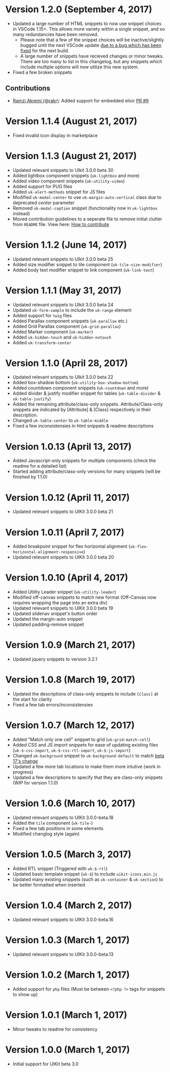# Version 1.2.0 (September 4, 2017)
* Updated a large number of HTML snippets to now use snippet choices in VSCode 1.15+. This allows more variety within a single snippet, and so many redundancies have been removed. 
  * Please note that a few of the snippet choices will be inactive/slightly bugged until the next VSCode update [due to a bug which has been fixed](https://github.com/Microsoft/vscode/issues/31599) for the next build.
  * A large number of snippets have recieved changes or minor tweaks. There are too many to list in this changelog, but any snippets which include multiple options will now utilize this new system.
* Fixed a few broken snippets
## Contributions
  * [Ramzi Akremi (@rakr)](https://github.com/rakr): Added support for embedded elixir [PR #9](https://github.com/dons20/UIKit-VSCode/pull/9)

# Version 1.1.4 (August 21, 2017)
* Fixed invalid icon display in marketplace

# Version 1.1.3 (August 21, 2017)
* Updated relevant snippets to UIkit 3.0.0 beta 30
* Added lightbox component snippets (`uk-lightbox` and more)
* Added video component snippets (`uk-utility-video`)
* Added support for PUG files
* Added `uk-alert-methods` snippet for JS files
* Modified `uk-modal-center` to use `uk-margin-auto-vertical` class due to deprecated *center* parameter
* Removed `uk-modal-caption` snippet (functionality now in `uk-lightbox` instead)
* Moved contribution guidelines to a seperate file to remove initial clutter from `README` file. View here: [How to contribute](./CONTRIBUTION.md)

# Version 1.1.2 (June 14, 2017)
* Updated relevant snippets to UIkit 3.0.0 beta 25
* Added size modifier snippet to tile component (`uk-tile-size-modifier`)
* Added body text modifier snippet to link component (`uk-link-text`)

# Version 1.1.1 (May 31, 2017)
* Updated relevant snippets to UIkit 3.0.0 beta 24
* Updated `uk-form-sample` to include the `uk-range` element
* Added support for `twig` files
* Added Parallax component snippets (`uk-parallax` etc.)
* Added Grid Parallax component (`uk-grid-parallax`)
* Added Marker component (`uk-marker`)
* Added `uk-hidden-touch` and `uk-hidden-notouch`
* Added `uk-transform-center`

# Version 1.1.0 (April 28, 2017)
* Updated relevant snippets to UIkit 3.0.0 beta 22
* Added box-shadow bottom (`uk-utility-box-shadow-bottom`)
* Added countdown component snippets (`uk-countdown` and more)
* Added divider & justify modifier snippet for tables (`uk-table-divider` & `uk-table-justify`)
* Added the remaining attribute/class-only snippets. Attribute/Class-only snippets are indicated by [Attribute] & [Class] respectively in their description.
* Changed `uk-table-center` to `uk-table-middle`
* Fixed a few inconsistensies in html snippets & readme descriptions

# Version 1.0.13 (April 13, 2017)
* Added Javascript-only snippets for multiple components (check the readme for a detailed list)
* Started adding attribute/class-only versions for many snippets (will be finished by 1.1.0)

# Version 1.0.12 (April 11, 2017)
* Updated relevant snippets to UIKit 3.0.0 beta 21

# Version 1.0.11 (April 7, 2017)
* Added breakpoint snippet for flex horizontal alignment (`uk-flex-horizontal-alignment-responsive`)
* Updated relevant snippets to UIKit 3.0.0 beta 20

# Version 1.0.10 (April 4, 2017)
* Added Utility Leader snippet (`uk-utility-leader`)
* Modified off-canvas snippets to match new format (Off-Canvas now requires wrapping the page into an extra div)
* Updated relevant snippets to UIKit 3.0.0 beta 19
* Updated slidenav snippet's button order
* Updated the margin-auto snippet
* Updated padding-remove snippet

# Version 1.0.9 (March 21, 2017)
* Updated jquery snippets to version 3.2.1

# Version 1.0.8 (March 19, 2017)
* Updated the descriptions of class-only snippets to include `[Class]` at the start for clarity
* Fixed a few tab errors/inconsistensies

# Version 1.0.7 (March 12, 2017)
* Added "Match only one cell" snippet to grid (`uk-grid-match-cell`)
* Added CSS and JS import snippets for ease of updating existing files (`uk-$-css-import`, `uk-$-css-rtl-import`, `uk-$-js-import`)
* Changed `uk-background` snippet to `uk-background-default` to match [beta 17's change](https://getuikit.com/changelog)
* Updated a few more tab locations to make them more intutive (work in progress)
* Updated a few descriptions to specify that they are class-only snippets (WIP for version 1.1.0)

# Version 1.0.6 (March 10, 2017)
* Updated relevant snippets to UIKit 3.0.0-beta.18
* Added the `tile` component (`uk-tile-`)
* Fixed a few tab positions in some elements
* Modified changlog style (again)

# Version 1.0.5 (March 3, 2017)
* Added RTL snippet (Triggered with `uk-$-rtl`)
* Updated basic template snippet (`uk-$`) to include `uikit-icons.min.js`
* Updated many existing snippets (such as `uk-container` & `uk-section`) to be better formatted when inserted

# Version 1.0.4 (March 2, 2017)
* Updated relevant snippets to UIKit 3.0.0-beta.16

# Version 1.0.3 (March 1, 2017)
* Updated relevant snippets to UIKit 3.0.0-beta.13

# Version 1.0.2 (March 1, 2017)
* Added support for `php` files (Must be between `<?php ?>` tags for snippets to show up)

# Version 1.0.1 (March 1, 2017)
* Minor tweaks to readme for consistency

# Version 1.0.0 (March 1, 2017)
* Initial support for UIKit beta 3.0